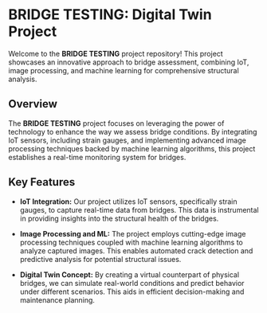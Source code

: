 # BRIDGE TESTING: Digital Twin Project

Welcome to the **BRIDGE TESTING** project repository! This project showcases an innovative approach to bridge assessment, combining IoT, image processing, and machine learning for comprehensive structural analysis.

## Overview

The **BRIDGE TESTING** project focuses on leveraging the power of technology to enhance the way we assess bridge conditions. By integrating IoT sensors, including strain gauges, and implementing advanced image processing techniques backed by machine learning algorithms, this project establishes a real-time monitoring system for bridges.

## Key Features

- **IoT Integration:** Our project utilizes IoT sensors, specifically strain gauges, to capture real-time data from bridges. This data is instrumental in providing insights into the structural health of the bridges.

- **Image Processing and ML:** The project employs cutting-edge image processing techniques coupled with machine learning algorithms to analyze captured images. This enables automated crack detection and predictive analysis for potential structural issues.

- **Digital Twin Concept:** By creating a virtual counterpart of physical bridges, we can simulate real-world conditions and predict behavior under different scenarios. This aids in efficient decision-making and maintenance planning.

